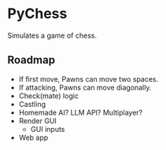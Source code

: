 # PyChess

Simulates a game of chess.

## Roadmap

* If first move, Pawns can move two spaces.
* If attacking, Pawns can move diagonally.
* Check(mate) logic
* Castling
* Homemade AI? LLM API? Multiplayer?
* Render GUI
    - GUI inputs
* Web app
